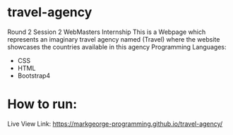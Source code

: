 # travel-agency
Round 2 Session 2 WebMasters Internship
This is a Webpage which represents an imaginary travel agency named (Travel) where the website showcases the countries available in this agency 
Programming Languages:
- CSS
- HTML
- Bootstrap4
# How to run:
Live View Link: https://markgeorge-programming.github.io/travel-agency/

